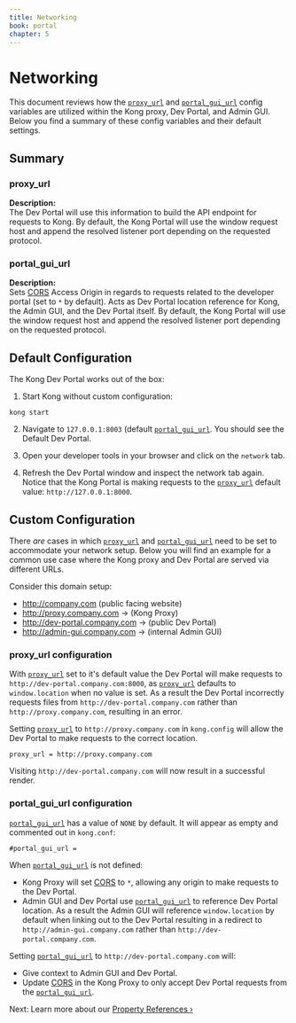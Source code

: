 ```yaml
---
title: Networking
book: portal
chapter: 5
---
```


# Networking

This document reviews how the [`proxy_url`][proxy_url]
and [`portal_gui_url`][portal_gui_url] config variables are utilized within the Kong proxy, Dev Portal, and Admin GUI. Below you find a summary of these config variables and their default settings.

## Summary

### proxy_url
  
**Description:**  
The Dev Portal will use this information to build the API endpoint for requests to Kong. By default, the Kong Portal will use the window request host and append the resolved listener port depending on the requested protocol.

### portal_gui_url

**Description:**  
Sets [CORS](https://developer.mozilla.org/en-US/docs/Web/HTTP/CORS) Access Origin in regards to requests related to the developer portal (set to `*` by default). Acts as Dev Portal location reference for Kong, the Admin GUI, and the Dev Portal itself. By default, the Kong Portal will use the window request host and append the resolved listener port depending on the requested protocol.


## Default Configuration

The Kong Dev Portal works out of the box:

1. Start Kong without custom configuration:

```
kong start
```

2. Navigate to `127.0.0.1:8003` (default [`portal_gui_url`][portal_gui_url].  You should see the Default Dev Portal.

3. Open your developer tools in your browser and click on the `network` tab.

4. Refresh the Dev Portal window and inspect the network tab again.  Notice that the Kong Portal is making requests to the [`proxy_url`][proxy_url] default value: `http://127.0.0.1:8000`.


## Custom Configuration

There _are_ cases in which [`proxy_url`][proxy_url] and [`portal_gui_url`][portal_gui_url] need to be set to accommodate your network setup.  Below you will find an example for a common use case where the Kong proxy and Dev Portal are served via different URLs.

Consider this domain setup:

- http://company.com (public facing website)
- http://proxy.company.com -> (Kong Proxy)
- http://dev-portal.company.com -> (public Dev Portal)
- http://admin-gui.company.com -> (internal Admin GUI)


### proxy_url configuration

With [`proxy_url`][proxy_url] set to it's default value the Dev Portal will make requests to `http://dev-portal.company.com:8000`, as [`proxy_url`][proxy_url] defaults to `window.location` when no value is set.  As a result the Dev Portal incorrectly requests files from `http://dev-portal.company.com` rather than `http://proxy.company.com`, resulting in an error.

Setting [`proxy_url`][proxy_url] to `http://proxy.company.com` in `kong.config` will allow the Dev Portal to make requests to the correct location.  

```
proxy_url = http://proxy.company.com
```

Visiting `http://dev-portal.company.com` will now result in a successful render.


### portal_gui_url configuration

[`portal_gui_url`][portal_gui_url] has a value of `NONE` by default. It will appear as empty and commented out in `kong.conf`:

```
#portal_gui_url =
```

When [`portal_gui_url`][portal_gui_url] is not defined:  

  - Kong Proxy will set [CORS](https://developer.mozilla.org/en-US/docs/Web/HTTP/CORS) to `*`, allowing any origin to make requests to the Dev Portal.
  - Admin GUI and Dev Portal use [`portal_gui_url`][portal_gui_url] to reference Dev Portal location. As a result the Admin GUI will reference `window.location` by default when linking out to the Dev Portal resulting in a redirect to `http://admin-gui.company.com` rather than `http://dev-portal.company.com`.

Setting [`portal_gui_url`][portal_gui_url] to `http://dev-portal.company.com` will:  

  - Give context to Admin GUI and Dev Portal.
  - Update [CORS](https://developer.mozilla.org/en-US/docs/Web/HTTP/CORS) in the Kong Proxy to only accept Dev Portal requests from the [`portal_gui_url`][portal_gui_url].

Next: Learn more about our [Property References &rsaquo;]({{page.book.next}})

[portal_gui_url]: /enterprise/{{page.kong_version}}/developer-portal/configuration/property-reference/#portal_gui_url
[proxy_url]: /enterprise/{{page.kong_version}}/developer-portal/configuration/property-reference/#proxy_url
